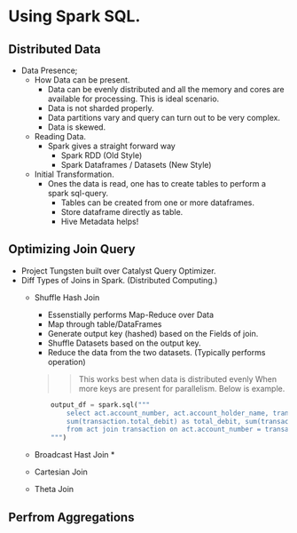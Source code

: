 # Using Spark SQL.

## Distributed Data
* Data Presence;
    * How Data can be present.
        * Data can be evenly distributed and all the memory and cores are available for processing. 
        This is ideal scenario.
        * Data is not sharded properly.
        * Data partitions vary and query can turn out to be very complex.
        * Data is skewed.
    * Reading Data. 
        * Spark gives a straight forward way
            * Spark RDD (Old Style)
            * Spark Dataframes / Datasets (New Style)
    * Initial Transformation.
        * Ones the data is read, one has to create tables to perform a spark sql-query. 
            * Tables can be created from one or more dataframes.
            * Store dataframe directly as table.
            * Hive Metadata helps!
## Optimizing Join Query
* Project Tungsten built over Catalyst Query Optimizer.
* Diff Types of Joins in Spark. (Distributed Computing.) 
    * Shuffle Hash Join
        * Essenstially performs Map-Reduce over Data
        * Map through table/DataFrames
        * Generate output key (hashed) based on the Fields of join.
        * Shuffle Datasets based on the output key.
        * Reduce the data from the two datasets. (Typically performs operation)
        
        >> This works best when data is distributed evenly 
        >> When more keys are present for parallelism. 
        Below is example.
        ```python
            output_df = spark.sql(""" 
                select act.account_number, act.account_holder_name, transaction.date as trans_month,
                sum(transaction.total_debit) as total_debit, sum(transaction.total_credit) as total_credit    
                from act join transaction on act.account_number = transaction.account_number;
            """) 
        ```
    * Broadcast Hast Join
        * 
    * Cartesian Join
    * Theta Join
## Perfrom Aggregations
